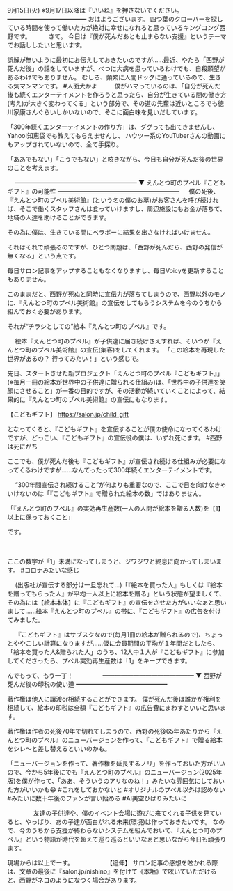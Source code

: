 9月15日(火) ※9月17日以降は『いいね』を押さないでください。
━━━━━━━━━━━━━
おはようございます。
四つ葉のクローバーを探している時間を使って働いた方が絶対に幸せになれると思っているキングコング西野です。
　
　
さて。
今日は『僕が死んだあとも止まらない支援』というテーマでお話ししたいと思います。

誤解が無いように最初にお伝えしておきたいのですが……最近、やたら「西野が死んだ後」の話をしていますが、べつに大病を患っているわけでも、自殺願望があるわけでもありません。
むしろ、頻繁に人間ドッグに通っているので、生きる気マンマンです。
#人面犬かよ
　
　
僕がハマっているのは、「自分が死んだ後も続くエンターテイメントを作ろうと思ったら、自分が生きている間の働き方(考え)が大きく変わってくる」という部分で、その道の先輩は近いところでも徳川家康さんぐらいしかいないので、そこに面白味を見いだしています。

「300年続くエンターテイメントの作り方」は、ググっても出てきませんし、
Yahoo!知恵袋でも教えてもらえませんし、
ハウツー系のYouTuberさんの動画にもアップされていないので、全て手探り。

「ああでもない」「こうでもない」と呟きながら、今日も自分が死んだ後の世界のことを考えます。

　
━━━━━━━━━━━━━━━━━━━━
▼ えんとつ町のプペル『こどもギフト』の可能性
━━━━━━━━━━━━━━━━━━━━
　
僕の死後、『えんとつ町のプペル美術館』(という名の僕のお墓)がお客さんを呼び続ければ、そこで働くスタッフさんは食っていけますし、周辺施設にもお金が落ちて、地域の人達を助けることができます。

その為に僕は、生きている間にベラボーに結果を出さなければいけません。

それはそれで頑張るのですが、ひとつ問題は、「西野が死んだら、西野の発信が無くなる」という点です。

毎日サロン記事をアップすることもなくなりますし、毎日Voicyを更新することもありません。

このままだと、西野が死ぬと同時に宣伝力が落ちてしまうので、西野以外のモノに、『えんとつ町のプペル美術館』の宣伝をしてもらうシステムを今のうちから組んでおく必要があります。

それが“チラシとしての”絵本『えんとつ町のプペル』です。

　
絵本『えんとつ町のプペル』が子供達に届き続けさえすれば、そいつが『えんとつ町のプペル美術館』の宣伝(集客)をしてくれます。
「この絵本を再現した世界があるの？ 行ってみたい！」という感じで。

先日、スタートさせた新プロジェクト「えんとつ町のプペル『こどもギフト』」(※毎月一冊の絵本が世界中の子供達に贈られる仕組み)は、「世界中の子供達を笑顔にさせること」が一番の目的ですが、その活動が続いていくことによって、結果的に『えんとつ町のプペル美術館』の宣伝にもなります。

【こどもギフト】
https://salon.jp/child_gift

となってくると、『こどもギフト』を宣伝することが僕の使命になってくるわけですが、どっこい、『こどもギフト』の宣伝役の僕は、いずれ死にます。
#西野は死にがち
　

ここでも、僕が死んだ後も『こどもギフト』が宣伝され続ける仕組みが必要になってくるわけですが……なんてったって300年続くエンターテイメントです。

　
“300年間宣伝され続けること”が何よりも重要なので、ここで目を向けなきゃいけないのは「『こどもギフト』で贈られた絵本の数」ではありません。

「『えんとつ町のプペル』の実効再生産数(一人の人間が絵本を贈る人数)を【1】以上に保っておくこと」

です。

　

ここの数字が「1」未満になってしまうと、ジワジワと終息に向かってしまいます。
#コロナみたいな感じ

　
(出版社が宣伝する部分は一旦忘れて…)「『絵本を買った人』もしくは『絵本を贈ってもらった人』が平均一人以上に絵本を贈る」という状態が望ましくて、その為には【絵本本体】に『こどもギフト』の宣伝をさせた方がいいなぁと思いまして……絵本『えんとつ町のプペル』の帯に、『こどもギフト』の広告を付けてみました。

　
『こどもギフト』はサブスクなので(毎月1冊の絵本が贈られるので)、ちょっとややこしい計算になりますが……仮に会員期間の平均が１年間だとしたら、「絵本を買った人&贈られた人」のうち、12人中１人が『こどもギフト』に参加してくださったら、プペル実効再生産数は「1」をキープできます。
　　

んでもって、もう一丁！　　
　
　
━━━━━━━━━━━━━━━
▼ 西野が死んだ後の印税の使い道
━━━━━━━━━━━━━━━

著作権は他人に譲渡or相続することができます。
僕が死んだ後は誰かが権利を相続して、絵本の印税は全額『こどもギフト』の広告費にまわすといいと思います。

著作権は作者の死後70年で切れてしまうので、西野の死後65年あたりから『えんとつ町のプペル』のニューバージョンを作って、『こどもギフト』で贈る絵本をシレ～と差し替えるといいのかも。

「ニューバージョンを作って、著作権を延長するノリ」を作っておいた方がいいので、今から5年後にでも『えんとつ町のプペル』のニューバージョン(2025年版)を僕が作って、「ああ、そういうのアリなのね！」みたいな雰囲気にしておいた方がいいかも😁
#これをしておかないと
#オリジナルのプペル以外は認めない
#みたいに数十年後のファンが言い始める
#AI美空ひばりみたいに

　　　　
友達の子供達や、僕のイベント会場に遊びに来てくれる子供を見ていると、やっぱり、あの子達が面白がれる未来(環境)は作っておきたいです。
なので、今のうちから支援が終わらないシステムを組んでおいて、『えんとつ町のプペル』という物語が時代を超えて巡り巡るといいなぁと思いながら今日も頑張ります。
　

現場からは以上でーす。
　
　
　
　
【追伸】
サロン記事の感想を呟かれる際は、文章の最後に『salon.jp/nishino』を付けて《本垢》で呟いていただけると、西野がネコのようになつく場合があります。
